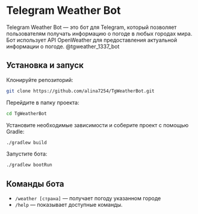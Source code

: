 # Telegram Weather Bot

Telegram Weather Bot — это бот для Telegram, который позволяет пользователям получать информацию о погоде в любых городах мира. Бот использует API OpenWeather для предоставления актуальной информации о погоде.
@tgweather_1337_bot

## Установка и запуск

Клонируйте репозиторий:

```bash
git clone https://github.com/alina7254/TgWeatherBot.git
```

Перейдите в папку проекта:

```bash
cd TgWeatherBot
```

Установите необходимые зависимости и соберите проект с помощью Gradle:

```bash
./gradlew build
```

Запустите бота:

```bash
./gradlew bootRun
```

## Команды бота

- `/weather [страна]` — получает погоду указанном городе
- `/help` — показывает доступные команды.
